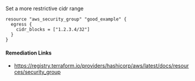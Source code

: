 
Set a more restrictive cidr range

```hcl
resource "aws_security_group" "good_example" {
  egress {
    cidr_blocks = ["1.2.3.4/32"]
  }
}
```

#### Remediation Links
 - https://registry.terraform.io/providers/hashicorp/aws/latest/docs/resources/security_group
        